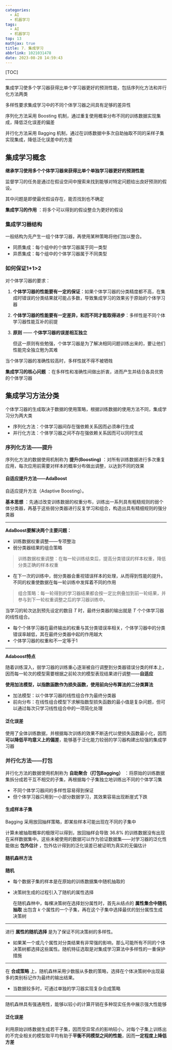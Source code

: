 ```yaml
---
categories:
  - AI
  - 机器学习
tags:
  - AI
  - 机器学习
top: 13
mathjax: true
title: 7. 集成学习
abbrlink: 1021031478
date: 2023-08-28 14:59:43
---
```


[TOC]

---

集成学习使多个学习器获得比单个学习器更好的预测性能，包括序列化方法和并行化方法两类

多样性要求集成学习中的不同个体学习器之间具有足够的差异性

序列化方法采用 Boosting 机制，通过重复使用概率分布不同的训练数据实现集成，降低泛化误差的偏差

并行化方法采用 Bagging 机制，通过在训练数据中多次自助抽取不同的采样子集实现集成，降低泛化误差中的方差

<!--more-->

## 集成学习概念

**继承学习使用多个个体学习器来获得比单个单独学习器更好的预测性能**

监督学习的任务是通过在假设空间中搜索来找到能够对特定问题给出良好预测的假设。

其中问题是即使最优假设存在，能否找到也不确定

**集成学习的作用** ：将多个可以得到的假设整合为更好的假设

### 集成学习器结构

一般结构为先产生一组个体学习器，再使用某种策略将他们加以整合。

- 同质集成：每个组中的个体学习器属于同一类型
- 异质集成：每个组中的个体学习器属于不同类型

### 如何保证1+1>2

对个体学习器的要求：

1. **个体学习器的性能要有一定的保证**：如果个体学习器的分类精度都不高，在集成时错误的分类结果就可能占多数，导致集成学习的效果劣于原始的个体学习器

2. **个体学习器的性能要有一定差异，和而不同才能取得进步**：多样性是不同个体学习器性能互补的前提

3. **原则** —— **个体学习器的误差相互独立**

   但这一原则有些勉强，个体学习器是为了解决相同问题训练出来的，要让他们性能完全独立勉为其难

当个体学习器的准确性较高时，多样性就不得不被牺牲

**集成学习的核心问题** ：在多样性和准确性间做出折衷，进而产生并结合各具优势的个体学习器

## 集成学习方法分类

个体学习器的生成取决于数据的使用策略，根据训练数据的使用方法不同，集成学习分为两大类

- 序列化方法：个体学习器间存在强依赖关系因而必须串行生成
- 并行化方法：个体学习器之间不存在强依赖关系因而可以同时生成

### 序列化方法——提升

序列化方法的数据使用机制称为 **提升(Boosting)** ：对所有训练数据进行多次重复应用，每次应用前需要对样本的概率分布做出调整，以达到不同的效果

#### 自适应提升方法——AdaBoost

自适应提升方法（Adaptive Boosting）。

**基本思想** ：先通过改变训练数据的权重分布，训练出一系列具有粗糙规则的弱个体分类器，再基于这些弱分类器进行反复学习和组合，构造出具有精细规则的强分类器

---

**AdaBoost要解决两个主要问题：**

- 训练数据权重调整——专项整治
- 弱分类器结果的组合策略

> 训练数据权重调整：在每一轮训练结束后，提高分类错误的样本权重，降低分类正确的样本权重

- 在下一次的训练中，弱分类器会重视错误样本的处理，从而得到性能的提升。不同的权重使数据在每一轮训练中发挥着不同的作用

> 组合策略：每一轮得到的学习器结果都会按一定比例叠加到前一轮结果，并参与到下一轮权重调整之后的学习器训练中。

当学习的轮次达到预先设定的数目 $T$ 时，最终分类器的输出就是 $T$ 个个体学习器的线性组合。

-  每个个体学习器在最终输出的权重与其分类错误率相关，个体学习器中的分类错误率越低，其在最终分类器中起的作用越大
- 个体学习器的权重和不一定等于1

---

**Adaboost特点**

随着训练深入，弱学习器的训练重心逐渐被自行调整到分类器错误分类的样本上，因而每一轮次的模型需要根据之前轮次的模型表现结果进行调整——**自适应**

**使用加法模型，以指数函数作为损失函数，使用前向分布算法的二分类算法**

- 加法模型：以个体学习器的线性组合作为最终分类器
- 前向分布：在线性组合模型下求解指数型损失函数的最小值是复杂问题，但可以通过每次只学习线性组合中的一项简化处理

#### 泛化误差

使用了全体训练数据，并根据每次训练的效果不断迭代以使损失函数最小化，因而**可以降低平均意义上的偏差**，能够基于泛化能力较弱的学习器构建出较强的集成学习器

### 并行化方法——打包

并行化方法的数据使用机制称为 **自助聚合（打包Bagging）** ：将原始的训练数据集拆分成若干互不相交的子集，再根据每个子集独立地训练出不同的个体学习集

- 不同个体学习器间的多样性容易得到保证
- 但个体学习器只用到一小部分数据学习，其效果容易出现断崖式下跌

#### 生成样本子集

Bagging 采用放回抽样策略，即某些样本可能出现在不同的子集中

计算未被抽取概率的极限可以得到，放回抽样会导致 $36.8\%$ 的训练数据没有出现在采样数据集中。这些未被使用的数据可以作为验证数据集——对学习器的泛化性能做出 **包外估计** ，包外估计得到的泛化误差已被证明为真实的无偏估计

#### 随机森林方法

**随机** 

- 每个数据子集的样本是在原始的训练数据集中随机抽取的

- 决策树生成的过程引入了随机的属性选择

  在随机森林中，每棵决策树在选择划分属性时，首先从结点的 **属性集合中随机抽取** 出包含 $k$ 个属性的一个子集，再在这个子集中选择最优的划分属性生成决策树

---

进行 **属性的随机选择** 是为了保证不同决策树的多样性。

- 如果某一个或几个属性对分类结果有非常强的影响，那么可能所有不同的个体决策树都选择这些属性。随机特征选取是对集成学习算法中多样性的一重保护措施

---

在 **合成策略** 上，随机森林采用少数服从多数的策略，选择在个体决策树中出现最多的类别标记作为最终的输出结果。

- 当数据较多时，可通过单独的学习器实现复杂合成策略

---

随机森林具有强通用性，能够以较小的计算开销在多种现实任务中展示强大性能够

#### 泛化误差

利用原始训练数据生成若干子集，因而受异常点的影响较小，对每个子集上训练出的不完全相关的模型取平均有助于**平衡不同模型之间的性能**，因而**一定程度上降低方差**